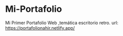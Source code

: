 # Mi-Portafolio
Mi Primer Portafolio Web ,temática escritorio retro.
url: https://portafolionahir.netlify.app/
